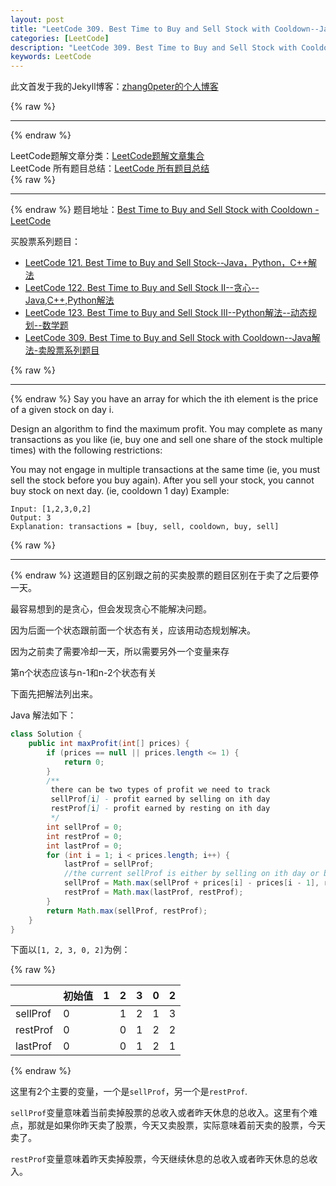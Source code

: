 ```yaml
---
layout: post
title: "LeetCode 309. Best Time to Buy and Sell Stock with Cooldown--Java解法-卖股票系列题目"
categories: [LeetCode]
description: "LeetCode 309. Best Time to Buy and Sell Stock with Cooldown--Java解法-卖股票系列题目"
keywords: LeetCode
---
```


此文首发于我的Jekyll博客：[zhang0peter的个人博客](https://zhang0peter.com)         

{% raw %}
***          
{% endraw %}

LeetCode题解文章分类：[LeetCode题解文章集合](https://zhang0peter.com/categories/#LeetCode)               
LeetCode 所有题目总结：[LeetCode 所有题目总结](https://zhang0peter.blog.csdn.net/article/details/100055202)                                  
{% raw %}
***          
{% endraw %}
题目地址：[Best Time to Buy and Sell Stock with Cooldown - LeetCode](https://leetcode.com/problems/best-time-to-buy-and-sell-stock-with-cooldown/)


买股票系列题目：

*   [LeetCode 121. Best Time to Buy and Sell Stock--Java，Python，C++解法](https://blog.csdn.net/zhangpeterx/article/details/91052006) 
*   [LeetCode 122. Best Time to Buy and Sell Stock II--贪心--Java,C++,Python解法](https://blog.csdn.net/zhangpeterx/article/details/91126364)
*   [LeetCode 123. Best Time to Buy and Sell Stock III--Python解法--动态规划--数学题](https://zhang0peter.com/2020/01/30/LeetCode-123-Best-Time-to-Buy-and-Sell-Stock-III/)
*   [LeetCode 309. Best Time to Buy and Sell Stock with Cooldown--Java解法-卖股票系列题目 ](https://zhang0peter.com/2020/02/06/LeetCode-309-Best-Time-to-Buy-and-Sell-Stock-with-Cooldown/)

{% raw %}
***          
{% endraw %}
Say you have an array for which the ith element is the price of a given stock on day i.

Design an algorithm to find the maximum profit. You may complete as many transactions as you like (ie, buy one and sell one share of the stock multiple times) with the following restrictions:

You may not engage in multiple transactions at the same time (ie, you must sell the stock before you buy again).
After you sell your stock, you cannot buy stock on next day. (ie, cooldown 1 day)
Example:
```
Input: [1,2,3,0,2]
Output: 3 
Explanation: transactions = [buy, sell, cooldown, buy, sell]
```
{% raw %}
***          
{% endraw %}
这道题目的区别跟之前的买卖股票的题目区别在于卖了之后要停一天。

最容易想到的是贪心，但会发现贪心不能解决问题。

因为后面一个状态跟前面一个状态有关，应该用动态规划解决。

因为之前卖了需要冷却一天，所以需要另外一个变量来存

第n个状态应该与n-1和n-2个状态有关

下面先把解法列出来。

Java 解法如下：
```java
class Solution {
    public int maxProfit(int[] prices) {
        if (prices == null || prices.length <= 1) {
            return 0;
        }
        /**
         there can be two types of profit we need to track
         sellProf[i] - profit earned by selling on ith day
         restProf[i] - profit earned by resting on ith day
         */
        int sellProf = 0;
        int restProf = 0;
        int lastProf = 0;
        for (int i = 1; i < prices.length; i++) {
            lastProf = sellProf;
            //the current sellProf is either by selling on ith day or by resting on ith day
            sellProf = Math.max(sellProf + prices[i] - prices[i - 1], restProf);
            restProf = Math.max(lastProf, restProf);
        }
        return Math.max(sellProf, restProf);
    }
}
```


下面以`[1, 2, 3, 0, 2]`为例：

{% raw %}
     
|          | 初始值 | 1   | 2   | 3   | 0   | 2   |
| -------- | ------ | --- | --- | --- | --- | --- |
| sellProf | 0      |     | 1   | 2   | 1   | 3   |
| restProf | 0      |     | 0   | 1   | 2   | 2   |
| lastProf | 0      |     | 0   | 1   | 2   | 1   |


{% endraw %}



这里有2个主要的变量，一个是`sellProf`，另一个是`restProf`.

`sellProf`变量意味着当前卖掉股票的总收入或者昨天休息的总收入。这里有个难点，那就是如果你昨天卖了股票，今天又卖股票，实际意味着前天卖的股票，今天卖了。

`restProf`变量意味着昨天卖掉股票，今天继续休息的总收入或者昨天休息的总收入。
